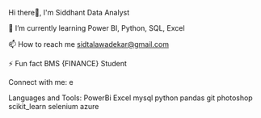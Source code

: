 Hi there👋, I'm Siddhant
Data Analyst


🌱 I’m currently learning Power BI, Python, SQL, Excel

📫 How to reach me sidtalawadekar@gmail.com

⚡ Fun fact BMS {FINANCE} Student

Connect with me:
e

Languages and Tools:
PowerBi Excel mysql python pandas git photoshop scikit_learn selenium azure
